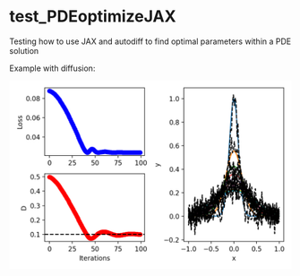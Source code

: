 # test_PDEoptimizeJAX
Testing how to use JAX and autodiff to find optimal parameters within a PDE solution

Example with diffusion:

![Figure1](Figure1.png)
